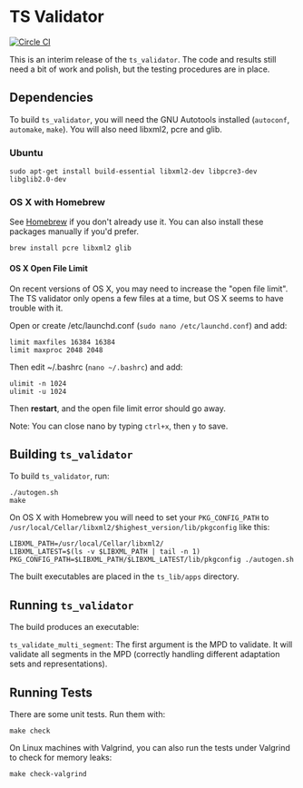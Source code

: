 # TS Validator

[![Circle CI](https://circleci.com/gh/brendanlong/dash-ts-validator.svg?style=shield)](https://circleci.com/gh/brendanlong/dash-ts-validator)

This is an interim release of the `ts_validator`.  The code and results still need a bit of work and polish, but the testing procedures are in place.

## Dependencies

To build `ts_validator`, you will need the GNU Autotools installed (`autoconf`, `automake`, `make`). You will also need libxml2, pcre and glib.

### Ubuntu

    sudo apt-get install build-essential libxml2-dev libpcre3-dev libglib2.0-dev

### OS X with Homebrew

See [Homebrew](http://brew.sh/) if you don't already use it. You can also install these packages manually if you'd prefer.

    brew install pcre libxml2 glib

#### OS X Open File Limit

On recent versions of OS X, you may need to increase the "open file limit". The TS validator only opens a few files at a time, but OS X seems to have trouble with it.

Open or create /etc/launchd.conf (`sudo nano /etc/launchd.conf`) and add:

    limit maxfiles 16384 16384
    limit maxproc 2048 2048

Then edit ~/.bashrc (`nano ~/.bashrc`) and add:

    ulimit -n 1024
    ulimit -u 1024

Then **restart**, and the open file limit error should go away.

Note: You can close nano by typing `ctrl+x`, then `y` to save.

## Building `ts_validator`

To build `ts_validator`, run:

    ./autogen.sh
    make

On OS X with Homebrew you will need to set your `PKG_CONFIG_PATH` to `/usr/local/Cellar/libxml2/$highest_version/lib/pkgconfig` like this:

    LIBXML_PATH=/usr/local/Cellar/libxml2/
    LIBXML_LATEST=$(ls -v $LIBXML_PATH | tail -n 1)
    PKG_CONFIG_PATH=$LIBXML_PATH/$LIBXML_LATEST/lib/pkgconfig ./autogen.sh

The built executables are placed in the `ts_lib/apps` directory.

## Running `ts_validator`

The build produces an executable:

`ts_validate_multi_segment`: The first argument is the MPD to validate. It will validate all segments in the MPD (correctly handling different adaptation sets and representations).

## Running Tests

There are some unit tests. Run them with:

    make check

On Linux machines with Valgrind, you can also run the tests under Valgrind to check for memory leaks:

    make check-valgrind